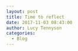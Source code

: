 ```yaml
---
layout: post
title: Time to reflect
date: 2017-11-03 08:43:00
author: Lucy Tennyson
categories:
  - Blog
---
```

